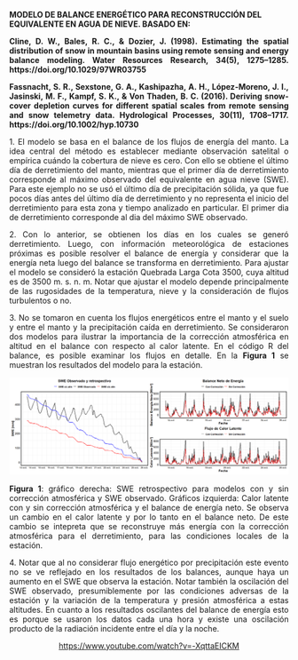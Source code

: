 <strong>MODELO DE BALANCE ENERGÉTICO PARA RECONSTRUCCIÓN DEL EQUIVALENTE EN AGUA DE NIEVE. BASADO EN:</strong>


<p align="justify">
<strong>Cline, D. W., Bales, R. C., & Dozier, J. (1998). Estimating the spatial distribution of snow in mountain basins using remote sensing and energy balance modeling. Water Resources Research, 34(5), 1275–1285. https://doi.org/10.1029/97WR03755</strong>
</p>


<p align="justify"> 
<strong>Fassnacht, S. R., Sexstone, G. A., Kashipazha, A. H., López-Moreno, J. I., Jasinski, M. F., Kampf, S. K., & Von Thaden, B. C. (2016). Deriving snow-cover depletion curves for different spatial scales from remote sensing and snow telemetry data. Hydrological Processes, 30(11), 1708–1717. https://doi.org/10.1002/hyp.10730</strong> 
</p> 

<p align="justify"> 
1. El modelo se basa en el balance de los flujos de energía del manto. La idea central del método es establecer mediante observación satelital o empírica cuándo la cobertura de nieve es cero. Con ello se obtiene el último día de derretimiento del manto, mientras que el primer día de derretimiento corresponde al máximo observado del equivalente en agua nieve (SWE). Para este ejemplo no se usó el último día de precipitación sólida, ya que fue pocos días antes del último día de derretimiento y no representa el inicio del derretimiento para esta zona y tiempo analizado en particular. El primer dia de derretimiento corresponde al dia del máximo SWE observado.
</p>

<p align="justify">
 2. Con lo anterior, se obtienen los días en los cuales se generó derretimiento. Luego, con información meteorológica de estaciones próximas es posible resolver el balance de energía y considerar que la energía neta luego del balance se transforma en derretimiento. Para ajustar el modelo se consideró la estación Quebrada Larga Cota 3500, cuya altitud es de 3500 m. s. n. m. Notar que ajustar el modelo depende principalmente de las rugosidades de la temperatura, nieve y la consideración de flujos turbulentos o no.
</p> 


<p align="justify">
3. No se tomaron en cuenta los flujos energéticos entre el manto y el suelo y entre el manto y la precipitación caída en derretimiento. Se consideraron dos modelos para ilustrar la importancia de la corrección atmosférica en altitud en el balance con respecto al calor latente. En el código R del balance, es posible examinar los flujos en detalle. En la <strong>Figura 1</strong> se muestran los resultados del modelo para la estación.
</p>


<div align="center">
  <img src="https://raw.githubusercontent.com/FelipeRivas5492/Modelo-de-balance-energetico-para-reconstruccion-del-equivalente-en-agua-de-nieve-/main/balance.png" alt="Figura 1 - fig1">
<div align="center">
 
<p align="justify">
<strong>Figura 1</strong>: gráfico derecha: SWE retrospectivo para modelos con y sin corrección atmosférica y SWE observado. Gráficos izquierda: Calor latente con y sin corrección atmosférica y el balance de energía neto. Se observa un cambio en el calor latente y por lo tanto en el balance neto. De este cambio se intepreta que se reconstruye más energía con la corrección atmosférica para el derretimiento, para las condiciones locales de la estación. 
</p>


<p align="justify"> 4. Notar que al no considerar flujo energético por precipitación este evento no se ve reflejado en los resultados de los balances, aunque haya un aumento en el SWE que observa la estación. Notar también la oscilación del SWE observado, presumiblemente por las condiciones adversas de la estación y la variación de la temperatura y presión atmosférica a estas altitudes. En cuanto a los resultados oscilantes del balance de energía esto es porque se usaron los datos cada una hora y existe una oscilación producto de la radiación incidente entre el día y la noche. </p>


https://www.youtube.com/watch?v=-XqttaEICKM






